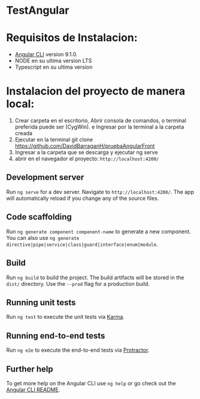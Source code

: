# TestAngular

# Requisitos de Instalacion:

  - [Angular CLI](https://github.com/angular/angular-cli) version 9.1.0.
  - NODE en su ultima version LTS
  - Typescript en su ultima version
  
# Instalacion del proyecto de manera local:

  1. Crear carpeta en el escritorio,  Abrir consola de comandos, o terminal preferida puede ser (CygWin).
   e Ingresar por la terminal a la carpeta creada
  2. Ejecutar en la terminal git clone https://github.com/DavidBarraganH/pruebaAngularFront
  3. Ingresar a la carpeta que se descarga y ejecutar ng serve
  4. abrir en el navegador el proyecto:  `http://localhost:4200/`

  
## Development server

Run `ng serve` for a dev server. Navigate to `http://localhost:4200/`. The app will automatically reload if you change any of the source files.

## Code scaffolding

Run `ng generate component component-name` to generate a new component. You can also use `ng generate directive|pipe|service|class|guard|interface|enum|module`.

## Build

Run `ng build` to build the project. The build artifacts will be stored in the `dist/` directory. Use the `--prod` flag for a production build.

## Running unit tests

Run `ng test` to execute the unit tests via [Karma](https://karma-runner.github.io).

## Running end-to-end tests

Run `ng e2e` to execute the end-to-end tests via [Protractor](http://www.protractortest.org/).

## Further help

To get more help on the Angular CLI use `ng help` or go check out the [Angular CLI README](https://github.com/angular/angular-cli/blob/master/README.md).
